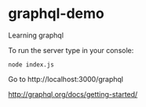 # graphql-demo
Learning graphql     

To run the server type in your console:
```
node index.js
```

Go to http://localhost:3000/graphql


http://graphql.org/docs/getting-started/
